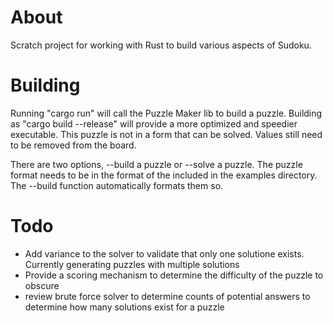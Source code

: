 # About
Scratch project for working with Rust to build various aspects of Sudoku.

# Building
Running "cargo run" will call the Puzzle Maker lib to build a puzzle. Building as "cargo build --release" will provide a more optimized and speedier executable. This puzzle is not in a form that can be solved. Values still need to be removed from the board. 

There are two options, --build a puzzle or --solve a puzzle. The puzzle format needs to be in the format of the included in the examples directory. The --build function automatically formats them so.

# Todo
* Add variance to the solver to validate that only one solutione exists. Currently generating puzzles with multiple solutions
* Provide a scoring mechanism to determine the difficulty of the puzzle to obscure
* review brute force solver to determine counts of potential answers to determine how many solutions exist for a puzzle
